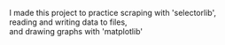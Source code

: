 I made this project to practice scraping with 'selectorlib',  
reading and writing data to files,  
and drawing graphs with 'matplotlib'
